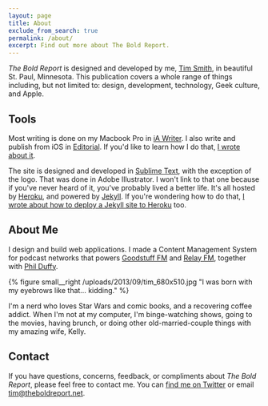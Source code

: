 ```yaml
---
layout: page
title: About
exclude_from_search: true
permalink: /about/
excerpt: Find out more about The Bold Report.
---
```


*The Bold Report* is designed and developed by me, [Tim Smith](http://ttimsmith.com), in beautiful St. Paul, Minnesota. This publication covers a whole range of things including, but not limited to: design, development, technology, Geek culture, and Apple.

## Tools

Most writing is done on my Macbook Pro in [iA Writer](https://ia.net/writer). I also write and publish from iOS in [Editorial](http://omz-software.com/editorial/). If you'd like to learn how I do that, [I wrote about it](/2016/01/publishing-to-jekyll-from-ios/).

The site is designed and developed in [Sublime Text](http://www.sublimetext.com/), with the exception of the logo. That was done in Adobe Illustrator. I won't link to that one because if you've never heard of it, you've probably lived a better life. It's all hosted by [Heroku](https://www.heroku.com), and powered by [Jekyll](http://jekyllrb.com). If you're wondering how to do that, [I wrote about how to deploy a Jekyll site to Heroku](/2015/06/hosting-a-jekyll-site-on-heroku/) too.

## About Me

I design and build web applications. I made a Content Management System for podcast networks that powers [Goodstuff FM](http://goodstuff.fm/) and [Relay FM](http://relay.fm/), together with [Phil Duffy](https://twitter.com/willmanduffy).

{% figure small__right /uploads/2013/09/tim_680x510.jpg "I was born with my eyebrows like that… kidding." %}

I'm a nerd who loves Star Wars and comic books, and a recovering coffee addict. When I'm not at my computer, I'm binge-watching shows, going to the movies, having brunch, or doing other old-married-couple things with my amazing wife, Kelly.

## Contact

If you have questions, concerns, feedback, or compliments about *The Bold Report*, please feel free to contact me. You can [find me on Twitter](https://twitter.com/smithtimmytim) or email [tim@theboldreport.net](mailto:tim@theboldreport.net).
